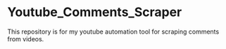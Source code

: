 # Youtube_Comments_Scraper
This repository is for my youtube automation tool for scraping comments from videos.
